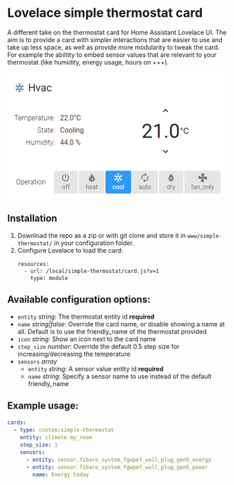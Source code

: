 # Lovelace simple thermostat card

A different take on the thermostat card for Home Assistant Lovelace UI.
The aim is to provide a card with simpler interactions that are easier to use and take up less space, as well as provide more modularity to tweak the card. For example the abiltity to embed sensor values that are relevant to your thermostat (like humidity, energy usage, hours on +++).

![Example thermostat](https://github.com/nervetattoo/simple-thermostat/raw/master/thermostat-card.png)

## Installation

1. Download the repo as a zip or with git clone and store it in `www/simple-thermostat/` in your configuration folder.
2. Configure Lovelace to load the card:
    ```
    resources:
      - url: /local/simple-thermostat/card.js?v=1
        type: module
    ```

## Available configuration options:

* `entity` *string*: The thermostat entity id **required**
* `name` *string|false*: Override the card name, or disable showing a name at all. Default is to use the friendly_name of the thermostat provided
* `icon` *string*: Show an icon next to the card name
* `step_size` *number*: Override the default 0.5 step size for increasing/decreasing the temperature
* `sensors` *array*
  * `entity` *string*: A sensor value entity id **required**
  * `name` *string*: Specify a sensor name to use instead of the default friendly_name

## Example usage:

```yaml
cards:
  - type: custom:simple-thermostat
    entity: climate.my_room
    step_size: 1
    sensors:
      - entity: sensor.fibaro_system_fgwpef_wall_plug_gen5_energy
      - entity: sensor.fibaro_system_fgwpef_wall_plug_gen5_power
        name: Energy today
```
